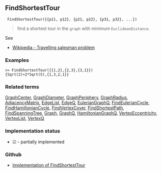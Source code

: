 ## FindShortestTour

```
 FindShortestTour({{p11, p12}, {p21, p22}, {p31, p32}, ...})
```

> find a shortest tour in the `graph` with minimum `EuclideanDistance`.
 
See  
* [Wikipedia - Travelling salesman problem](https://en.wikipedia.org/wiki/Travelling_salesman_problem)

### Examples

```
>> FindShortestTour({{1,2},{2,3},{3,1}}) 
{Sqrt(2)+2*Sqrt(5),{1,3,2,1}}
```

### Related terms 
[GraphCenter](GraphCenter.md), [GraphDiameter](GraphDiameter.md), [GraphPeriphery](GraphPeriphery.md), [GraphRadius](GraphRadius.md), [AdjacencyMatrix](AdjacencyMatrix.md), [EdgeList](EdgeList.md),
[EdgeQ](EdgeQ.md), [EulerianGraphQ](EulerianGraphQ.md), [FindEulerianCycle](FindEulerianCycle.md), [FindHamiltonianCycle](FindHamiltonianCycle.md), [FindVertexCover](FindVertexCover.md), [FindShortestPath](FindShortestPath.md), [FindSpanningTree](FindSpanningTree.md), [Graph](Graph.md), [GraphQ](GraphQ.md), [HamiltonianGraphQ](HamiltonianGraphQ.md), 
[VertexEccentricity](VertexEccentricity.md), [VertexList](VertexList.md), [VertexQ](VertexQ.md) 






### Implementation status

* &#x2611; - partially implemented

### Github

* [Implementation of FindShortestTour](https://github.com/axkr/symja_android_library/blob/master/symja_android_library/matheclipse-core/src/main/java/org/matheclipse/core/builtin/GraphFunctions.java#L921) 
